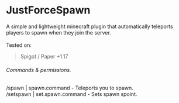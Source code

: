 # JustForceSpawn
 A simple and lightweight minecraft plugin that automatically teleports players to spawn when they join the server.<br />
<br />
 Tested on:<br />
 > Spigot / Paper +1.17 

###### Commands & permissions.
 /spawn | spawn.command  -  Teleports you to spawn.<br />
 /setspawn | set.spawn.command  -  Sets spawn spoint.
